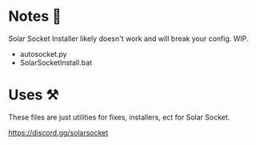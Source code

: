 # Notes 📖

Solar Socket Installer likely doesn't work and will break your config. WIP.
- autosocket.py
- SolarSocketInstall.bat

# Uses ⚒️

These files are just utilities for fixes, installers, ect for Solar Socket.

https://discord.gg/solarsocket

